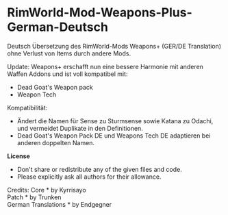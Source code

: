 # RimWorld-Mod-Weapons-Plus-German-Deutsch
Deutsch Übersetzung des RimWorld-Mods Weapons+ (GER/DE Translation) ohne Verlust von Items durch andere Mods.

Update: Weapons+ erschafft nun eine bessere Harmonie mit anderen Waffen Addons und ist voll kompatibel mit:
- Dead Goat's Weapon pack
- Weapon Tech

Kompatibilität:
- Ändert die Namen für Sense zu Sturmsense sowie Katana zu Odachi, und vermeidet Duplikate in den Definitionen.
- Dead Goat's Weapon Pack DE und Weapons Tech DE adaptieren bei anderen doppelten Namen.

<b>License</b>
- Don't share or redistribute any of the given files and code.
- Please explicitly ask all authors for their allowance.

Credits:
Core * by Kyrrisayo<br>
Patch * by Trunken<br>
German Translations * by Endgegner<br>
